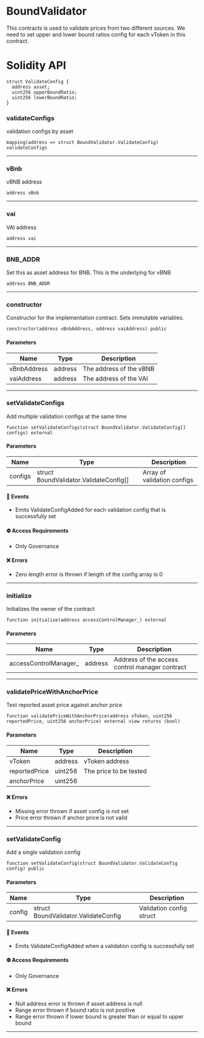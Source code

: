 # BoundValidator

This contracts is used to validate prices from two different sources. We need to set upper and lower bound ratios config for each vToken in this contract.

# Solidity API

```solidity
struct ValidateConfig {
  address asset;
  uint256 upperBoundRatio;
  uint256 lowerBoundRatio;
}
```

### validateConfigs

validation configs by asset

```solidity
mapping(address => struct BoundValidator.ValidateConfig) validateConfigs
```

---

### vBnb

vBNB address

```solidity
address vBnb
```

---

### vai

VAI address

```solidity
address vai
```

---

### BNB_ADDR

Set this as asset address for BNB. This is the underlying for vBNB

```solidity
address BNB_ADDR
```

---

### constructor

Constructor for the implementation contract. Sets immutable variables.

```solidity
constructor(address vBnbAddress, address vaiAddress) public
```

#### Parameters

| Name        | Type    | Description             |
| ----------- | ------- | ----------------------- |
| vBnbAddress | address | The address of the vBNB |
| vaiAddress  | address | The address of the VAI  |

---

### setValidateConfigs

Add multiple validation configs at the same time

```solidity
function setValidateConfigs(struct BoundValidator.ValidateConfig[] configs) external
```

#### Parameters

| Name    | Type                                   | Description                 |
| ------- | -------------------------------------- | --------------------------- |
| configs | struct BoundValidator.ValidateConfig[] | Array of validation configs |

#### 📅 Events

- Emits ValidateConfigAdded for each validation config that is successfully set

#### ⛔️ Access Requirements

- Only Governance

#### ❌ Errors

- Zero length error is thrown if length of the config array is 0

---

### initialize

Initializes the owner of the contract

```solidity
function initialize(address accessControlManager_) external
```

#### Parameters

| Name                   | Type    | Description                                    |
| ---------------------- | ------- | ---------------------------------------------- |
| accessControlManager\_ | address | Address of the access control manager contract |

---

### validatePriceWithAnchorPrice

Test reported asset price against anchor price

```solidity
function validatePriceWithAnchorPrice(address vToken, uint256 reportedPrice, uint256 anchorPrice) external view returns (bool)
```

#### Parameters

| Name          | Type    | Description            |
| ------------- | ------- | ---------------------- |
| vToken        | address | vToken address         |
| reportedPrice | uint256 | The price to be tested |
| anchorPrice   | uint256 |                        |

#### ❌ Errors

- Missing error thrown if asset config is not set
- Price error thrown if anchor price is not valid

---

### setValidateConfig

Add a single validation config

```solidity
function setValidateConfig(struct BoundValidator.ValidateConfig config) public
```

#### Parameters

| Name   | Type                                 | Description              |
| ------ | ------------------------------------ | ------------------------ |
| config | struct BoundValidator.ValidateConfig | Validation config struct |

#### 📅 Events

- Emits ValidateConfigAdded when a validation config is successfully set

#### ⛔️ Access Requirements

- Only Governance

#### ❌ Errors

- Null address error is thrown if asset address is null
- Range error thrown if bound ratio is not positive
- Range error thrown if lower bound is greater than or equal to upper bound

---
